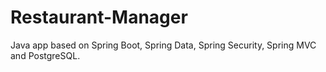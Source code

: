 # Restaurant-Manager

Java app based on Spring Boot, Spring Data, Spring Security, Spring MVC and PostgreSQL.